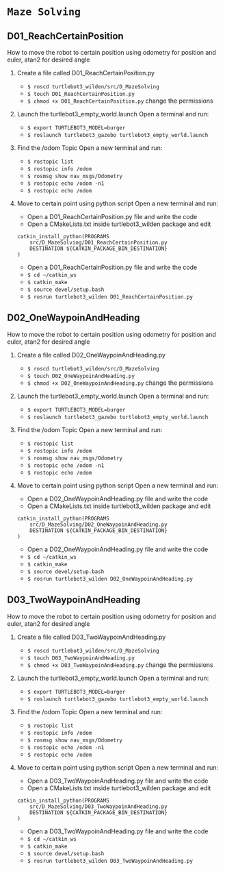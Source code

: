 # `Maze Solving`

## D01_ReachCertainPosition

How to move the robot to certain position using odometry for position and euler, atan2 for desired angle

1. Create a file called D01_ReachCertainPosition.py

   - `$ roscd turtlebot3_wilden/src/D_MazeSolving`
   - `$ touch D01_ReachCertainPosition.py`
   - `$ chmod +x D01_ReachCertainPosition.py` change the permissions

2. Launch the turtlebot3_empty_world.launch
   Open a terminal and run:

   - `$ export TURTLEBOT3_MODEL=burger`
   - `$ roslaunch turtlebot3_gazebo turtlebot3_empty_world.launch`

3. Find the /odom Topic
   Open a new terminal and run:

   - `$ rostopic list`
   - `$ rostopic info /odom`
   - `$ rosmsg show nav_msgs/Odometry`
   - `$ rostopic echo /odom -n1`
   - `$ rostopic echo /odom`

4. Move to certain point using python script
   Open a new terminal and run:

   - Open a D01_ReachCertainPosition.py file and write the code
   - Open a CMakeLists.txt inside turtlebot3_wilden package and edit

   ```
   catkin_install_python(PROGRAMS
       src/D_MazeSolving/D01_ReachCertainPosition.py
       DESTINATION ${CATKIN_PACKAGE_BIN_DESTINATION}
   )
   ```

   - Open a D01_ReachCertainPosition.py file and write the code
   - `$ cd ~/catkin_ws`
   - `$ catkin_make`
   - `$ source devel/setup.bash`
   - `$ rosrun turtlebot3_wilden D01_ReachCertainPosition.py`

## D02_OneWaypoinAndHeading

How to move the robot to certain position using odometry for position and euler, atan2 for desired angle

1. Create a file called D02_OneWaypoinAndHeading.py

   - `$ roscd turtlebot3_wilden/src/D_MazeSolving`
   - `$ touch D02_OneWaypoinAndHeading.py`
   - `$ chmod +x D02_OneWaypoinAndHeading.py` change the permissions

2. Launch the turtlebot3_empty_world.launch
   Open a terminal and run:

   - `$ export TURTLEBOT3_MODEL=burger`
   - `$ roslaunch turtlebot3_gazebo turtlebot3_empty_world.launch`

3. Find the /odom Topic
   Open a new terminal and run:

   - `$ rostopic list`
   - `$ rostopic info /odom`
   - `$ rosmsg show nav_msgs/Odometry`
   - `$ rostopic echo /odom -n1`
   - `$ rostopic echo /odom`

4. Move to certain point using python script
   Open a new terminal and run:

   - Open a D02_OneWaypoinAndHeading.py file and write the code
   - Open a CMakeLists.txt inside turtlebot3_wilden package and edit

   ```
   catkin_install_python(PROGRAMS
       src/D_MazeSolving/D02_OneWaypoinAndHeading.py
       DESTINATION ${CATKIN_PACKAGE_BIN_DESTINATION}
   )
   ```

   - Open a D02_OneWaypoinAndHeading.py file and write the code
   - `$ cd ~/catkin_ws`
   - `$ catkin_make`
   - `$ source devel/setup.bash`
   - `$ rosrun turtlebot3_wilden D02_OneWaypoinAndHeading.py`

## D03_TwoWaypoinAndHeading

How to move the robot to certain position using odometry for position and euler, atan2 for desired angle

1. Create a file called D03_TwoWaypoinAndHeading.py

   - `$ roscd turtlebot3_wilden/src/D_MazeSolving`
   - `$ touch D03_TwoWaypoinAndHeading.py`
   - `$ chmod +x D03_TwoWaypoinAndHeading.py` change the permissions

2. Launch the turtlebot3_empty_world.launch
   Open a terminal and run:

   - `$ export TURTLEBOT3_MODEL=burger`
   - `$ roslaunch turtlebot3_gazebo turtlebot3_empty_world.launch`

3. Find the /odom Topic
   Open a new terminal and run:

   - `$ rostopic list`
   - `$ rostopic info /odom`
   - `$ rosmsg show nav_msgs/Odometry`
   - `$ rostopic echo /odom -n1`
   - `$ rostopic echo /odom`

4. Move to certain point using python script
   Open a new terminal and run:

   - Open a D03_TwoWaypoinAndHeading.py file and write the code
   - Open a CMakeLists.txt inside turtlebot3_wilden package and edit

   ```
   catkin_install_python(PROGRAMS
       src/D_MazeSolving/D03_TwoWaypoinAndHeading.py
       DESTINATION ${CATKIN_PACKAGE_BIN_DESTINATION}
   )
   ```

   - Open a D03_TwoWaypoinAndHeading.py file and write the code
   - `$ cd ~/catkin_ws`
   - `$ catkin_make`
   - `$ source devel/setup.bash`
   - `$ rosrun turtlebot3_wilden D03_TwoWaypoinAndHeading.py`
